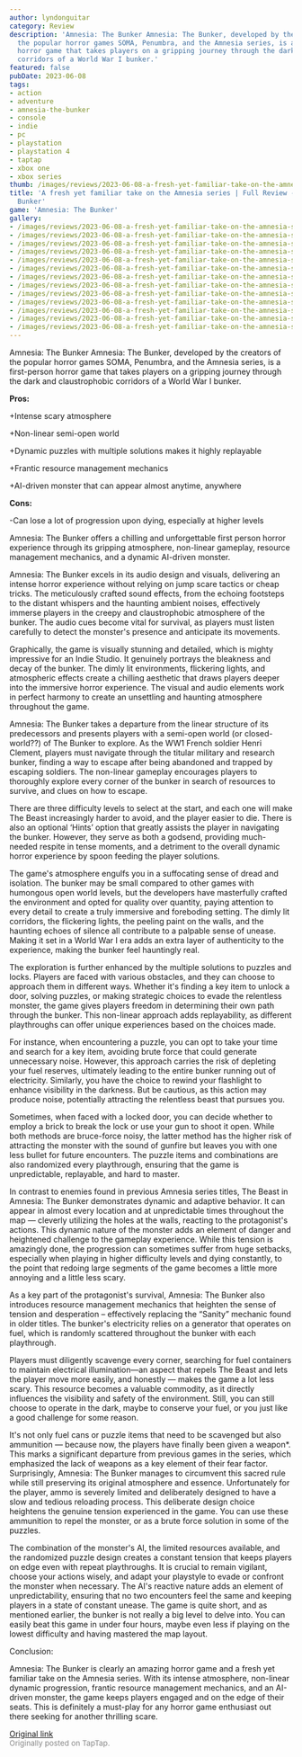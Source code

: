 ```yaml
---
author: lyndonguitar
category: Review
description: 'Amnesia: The Bunker Amnesia: The Bunker, developed by the creators of
  the popular horror games SOMA, Penumbra, and the Amnesia series, is a first-person
  horror game that takes players on a gripping journey through the dark and claustrophobic
  corridors of a World War I bunker.'
featured: false
pubDate: 2023-06-08
tags:
- action
- adventure
- amnesia-the-bunker
- console
- indie
- pc
- playstation
- playstation 4
- taptap
- xbox one
- xbox series
thumb: /images/reviews/2023-06-08-a-fresh-yet-familiar-take-on-the-amnesia-series--full-review---amnesia-the-bunker-0.avif
title: 'A fresh yet familiar take on the Amnesia series | Full Review - Amnesia: The
  Bunker'
game: 'Amnesia: The Bunker'
gallery:
- /images/reviews/2023-06-08-a-fresh-yet-familiar-take-on-the-amnesia-series--full-review---amnesia-the-bunker-0.avif
- /images/reviews/2023-06-08-a-fresh-yet-familiar-take-on-the-amnesia-series--full-review---amnesia-the-bunker-1.avif
- /images/reviews/2023-06-08-a-fresh-yet-familiar-take-on-the-amnesia-series--full-review---amnesia-the-bunker-2.avif
- /images/reviews/2023-06-08-a-fresh-yet-familiar-take-on-the-amnesia-series--full-review---amnesia-the-bunker-3.avif
- /images/reviews/2023-06-08-a-fresh-yet-familiar-take-on-the-amnesia-series--full-review---amnesia-the-bunker-4.avif
- /images/reviews/2023-06-08-a-fresh-yet-familiar-take-on-the-amnesia-series--full-review---amnesia-the-bunker-5.avif
- /images/reviews/2023-06-08-a-fresh-yet-familiar-take-on-the-amnesia-series--full-review---amnesia-the-bunker-6.avif
- /images/reviews/2023-06-08-a-fresh-yet-familiar-take-on-the-amnesia-series--full-review---amnesia-the-bunker-7.avif
- /images/reviews/2023-06-08-a-fresh-yet-familiar-take-on-the-amnesia-series--full-review---amnesia-the-bunker-8.avif
- /images/reviews/2023-06-08-a-fresh-yet-familiar-take-on-the-amnesia-series--full-review---amnesia-the-bunker-9.avif
- /images/reviews/2023-06-08-a-fresh-yet-familiar-take-on-the-amnesia-series--full-review---amnesia-the-bunker-10.avif
- /images/reviews/2023-06-08-a-fresh-yet-familiar-take-on-the-amnesia-series--full-review---amnesia-the-bunker-11.avif
- /images/reviews/2023-06-08-a-fresh-yet-familiar-take-on-the-amnesia-series--full-review---amnesia-the-bunker-12.avif
---
```

Amnesia: The Bunker
Amnesia: The Bunker, developed by the creators of the popular horror games SOMA, Penumbra, and the Amnesia series, is a first-person horror game that takes players on a gripping journey through the dark and claustrophobic corridors of a World War I bunker.


**Pros:**


+Intense scary atmosphere

+Non-linear semi-open world

+Dynamic puzzles with multiple solutions makes it highly replayable

+Frantic resource management mechanics

+AI-driven monster that can appear almost anytime, anywhere


**Cons:**


-Can lose a lot of progression upon dying, especially at higher levels

Amnesia: The Bunker offers a chilling and unforgettable first person horror experience through its gripping atmosphere, non-linear gameplay, resource management mechanics, and a dynamic AI-driven monster.

Amnesia: The Bunker excels in its audio design and visuals, delivering an intense horror experience without relying on jump scare tactics or cheap tricks. The meticulously crafted sound effects, from the echoing footsteps to the distant whispers and the haunting ambient noises, effectively immerse players in the creepy and claustrophobic atmosphere of the bunker. The audio cues become vital for survival, as players must listen carefully to detect the monster's presence and anticipate its movements.

Graphically, the game is visually stunning and detailed, which is mighty impressive for an Indie Studio. It genuinely portrays the bleakness and decay of the bunker. The dimly lit environments, flickering lights, and atmospheric effects create a chilling aesthetic that draws players deeper into the immersive horror experience. The visual and audio elements work in perfect harmony to create an unsettling and haunting atmosphere throughout the game.

Amnesia: The Bunker takes a departure from the linear structure of its predecessors and presents players with a semi-open world (or closed-world??) of The Bunker to explore. As the WW1 French soldier Henri Clement, players must navigate through the titular military and research bunker, finding a way to escape after being abandoned and trapped by escaping soldiers. The non-linear gameplay encourages players to thoroughly explore every corner of the bunker in search of resources to survive, and clues on how to escape.

There are three difficulty levels to select at the start, and each one will make The Beast increasingly harder to avoid, and the player easier to die. There is also an optional ‘Hints’ option that greatly assists the player in navigating the bunker. However, they serve as both a godsend, providing much-needed respite in tense moments, and a detriment to the overall dynamic horror experience by spoon feeding the player solutions.

The game's atmosphere engulfs you in a suffocating sense of dread and isolation. The bunker may be small compared to other games with humongous open world levels, but the developers have masterfully crafted the environment and opted for quality over quantity, paying attention to every detail to create a truly immersive and foreboding setting. The dimly lit corridors, the flickering lights, the peeling paint on the walls, and the haunting echoes of silence all contribute to a palpable sense of unease. Making it set in a World War I era adds an extra layer of authenticity to the experience, making the bunker feel hauntingly real.

The exploration is further enhanced by the multiple solutions to puzzles and locks. Players are faced with various obstacles, and they can choose to approach them in different ways. Whether it's finding a key item to unlock a door, solving puzzles, or making strategic choices to evade the relentless monster, the game gives players freedom in determining their own path through the bunker. This non-linear approach adds replayability, as different playthroughs can offer unique experiences based on the choices made.

For instance, when encountering a puzzle, you can opt to take your time and search for a key item, avoiding brute force that could generate unnecessary noise. However, this approach carries the risk of depleting your fuel reserves, ultimately leading to the entire bunker running out of electricity. Similarly, you have the choice to rewind your flashlight to enhance visibility in the darkness. But be cautious, as this action may produce noise, potentially attracting the relentless beast that pursues you.

Sometimes, when faced with a locked door, you can decide whether to employ a brick to break the lock or use your gun to shoot it open. While both methods are bruce-force noisy, the latter method has the higher risk of attracting the monster with the sound of gunfire but leaves you with one less bullet for future encounters. The puzzle items and combinations are also randomized every playthrough, ensuring that the game is unpredictable, replayable, and hard to master.

In contrast to enemies found in previous Amnesia series titles, The Beast in Amnesia: The Bunker demonstrates dynamic and adaptive behavior. It can appear in almost every location and at unpredictable times throughout the map — cleverly utilizing the holes at the walls, reacting to the protagonist's actions. This dynamic nature of the monster adds an element of danger and heightened challenge to the gameplay experience. While this tension is amazingly done, the progression can sometimes suffer from huge setbacks, especially when playing in higher difficulty levels and dying constantly, to the point that redoing large segments of the game becomes a little more annoying and a little less scary.

As a key part of the protagonist's survival, Amnesia: The Bunker also introduces resource management mechanics that heighten the sense of tension and desperation – effectively replacing the “Sanity” mechanic found in older titles. The bunker's electricity relies on a generator that operates on fuel, which is randomly scattered throughout the bunker with each playthrough.

Players must diligently scavenge every corner, searching for fuel containers to maintain electrical illumination—an aspect that repels The Beast and lets the player move more easily, and honestly — makes the game a lot less scary. This resource becomes a valuable commodity, as it directly influences the visibility and safety of the environment. Still, you can still choose to operate in the dark, maybe to conserve your fuel, or you just like a good challenge for some reason.

It's not only fuel cans or puzzle items that need to be scavenged but also ammunition — because now, the players have finally been given a weapon*. This marks a significant departure from previous games in the series, which emphasized the lack of weapons as a key element of their fear factor. Surprisingly, Amnesia: The Bunker manages to circumvent this sacred rule while still preserving its original atmosphere and essence. Unfortunately for the player, ammo is severely limited and deliberately designed to have a slow and tedious reloading process. This deliberate design choice heightens the genuine tension experienced in the game. You can use these ammunition to repel the monster, or as a brute force solution in some of the puzzles.

The combination of the monster's AI, the limited resources available, and the randomized puzzle design creates a constant tension that keeps players on edge even with repeat playthroughs. It is crucial to remain vigilant, choose your actions wisely, and adapt your playstyle to evade or confront the monster when necessary. The AI's reactive nature adds an element of unpredictability, ensuring that no two encounters feel the same and keeping players in a state of constant unease. The game is quite short, and as mentioned earlier, the bunker is not really a big level to delve into. You can easily beat this game in under four hours, maybe even less if playing on the lowest difficulty and having mastered the map layout.

Conclusion:

Amnesia: The Bunker is clearly an amazing horror game and a fresh yet familiar take on the Amnesia series. With its intense atmosphere, non-linear dynamic progression, frantic resource management mechanics, and an AI-driven monster, the game keeps players engaged and on the edge of their seats. This is definitely a must-play for any horror game enthusiast out there seeking for another thrilling scare.

[Original link](https://www.taptap.io/post/5785281)<br><span style="font-size: 0.95em; color: #888;">Originally posted on TapTap.</span>
